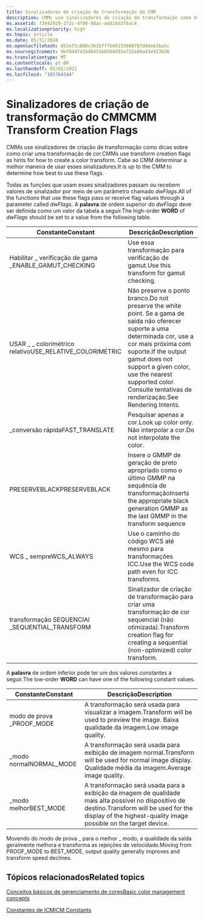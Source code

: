 ```yaml
---
title: Sinalizadores de criação de transformação do CMM
description: CMMs use sinalizadores de criação de transformação como dicas sobre como criar uma transformação de cor. Cabe ao CMM determinar a melhor maneira de usar esses sinalizadores.
ms.assetid: f3942929-272c-4f08-98ac-a4d14d2f6ac4
ms.localizationpriority: high
ms.topic: article
ms.date: 05/31/2018
ms.openlocfilehash: 852ef5c080c361bfffb6915d808787d46e63ba5c
ms.sourcegitcommit: 9bf844f41bd6451b8508d93e722e88a43e913b56
ms.translationtype: MT
ms.contentlocale: pt-BR
ms.lasthandoff: 02/02/2021
ms.locfileid: "105764344"
---
```

# <a name="cmm-transform-creation-flags"></a><span data-ttu-id="77273-104">Sinalizadores de criação de transformação do CMM</span><span class="sxs-lookup"><span data-stu-id="77273-104">CMM Transform Creation Flags</span></span>

<span data-ttu-id="77273-105">CMMs use sinalizadores de criação de transformação como dicas sobre como criar uma transformação de cor.</span><span class="sxs-lookup"><span data-stu-id="77273-105">CMMs use transform creation flags as hints for how to create a color transform.</span></span> <span data-ttu-id="77273-106">Cabe ao CMM determinar a melhor maneira de usar esses sinalizadores.</span><span class="sxs-lookup"><span data-stu-id="77273-106">It is up to the CMM to determine how best to use these flags.</span></span>

<span data-ttu-id="77273-107">Todas as funções que usam esses sinalizadores passam ou recebem valores de sinalizador por meio de um parâmetro chamado *dwFlags*.</span><span class="sxs-lookup"><span data-stu-id="77273-107">All of the functions that use these flags pass or receive flag values through a parameter called *dwFlags*.</span></span> <span data-ttu-id="77273-108">A **palavra** de ordem superior do *dwFlags* deve ser definida como um valor da tabela a seguir.</span><span class="sxs-lookup"><span data-stu-id="77273-108">The high-order **WORD** of *dwFlags* should be set to a value from the following table.</span></span>



| <span data-ttu-id="77273-109">Constante</span><span class="sxs-lookup"><span data-stu-id="77273-109">Constant</span></span>                    | <span data-ttu-id="77273-110">Descrição</span><span class="sxs-lookup"><span data-stu-id="77273-110">Description</span></span>                                                                                                                                  |
|-----------------------------|----------------------------------------------------------------------------------------------------------------------------------------------|
| <span data-ttu-id="77273-111">Habilitar \_ verificação de gama \_</span><span class="sxs-lookup"><span data-stu-id="77273-111">ENABLE\_GAMUT\_CHECKING</span></span>     | <span data-ttu-id="77273-112">Use essa transformação para verificação de gamut.</span><span class="sxs-lookup"><span data-stu-id="77273-112">Use this transform for gamut checking.</span></span>                                                                                                       |
| <span data-ttu-id="77273-113">USAR \_ \_ colorimétrico relativo</span><span class="sxs-lookup"><span data-stu-id="77273-113">USE\_RELATIVE\_COLORIMETRIC</span></span> | <span data-ttu-id="77273-114">Não preserve o ponto branco.</span><span class="sxs-lookup"><span data-stu-id="77273-114">Do not preserve the white point.</span></span> <span data-ttu-id="77273-115">Se a gama de saída não oferecer suporte a uma determinada cor, use a cor mais próxima com suporte.</span><span class="sxs-lookup"><span data-stu-id="77273-115">If the output gamut does not support a given color, use the nearest supported color.</span></span> <span data-ttu-id="77273-116">Consulte tentativas de renderização.</span><span class="sxs-lookup"><span data-stu-id="77273-116">See Rendering Intents.</span></span> |
| <span data-ttu-id="77273-117">\_conversão rápida</span><span class="sxs-lookup"><span data-stu-id="77273-117">FAST\_TRANSLATE</span></span>             | <span data-ttu-id="77273-118">Pesquisar apenas a cor.</span><span class="sxs-lookup"><span data-stu-id="77273-118">Look up color only.</span></span> <span data-ttu-id="77273-119">Não interpolar a cor.</span><span class="sxs-lookup"><span data-stu-id="77273-119">Do not interpolate the color.</span></span>                                                                                            |
| <span data-ttu-id="77273-120">PRESERVEBLACK</span><span class="sxs-lookup"><span data-stu-id="77273-120">PRESERVEBLACK</span></span>               | <span data-ttu-id="77273-121">Insere o GMMP de geração de preto apropriado como o último GMMP na sequência de transformação</span><span class="sxs-lookup"><span data-stu-id="77273-121">Inserts the appropriate black generation GMMP as the last GMMP in the transform sequence</span></span>                                                     |
| <span data-ttu-id="77273-122">WCS \_ sempre</span><span class="sxs-lookup"><span data-stu-id="77273-122">WCS\_ALWAYS</span></span>                 | <span data-ttu-id="77273-123">Use o caminho do código WCS até mesmo para transformações ICC.</span><span class="sxs-lookup"><span data-stu-id="77273-123">Use the WCS code path even for ICC transforms.</span></span>                                                                                               |
| <span data-ttu-id="77273-124">transformação SEQUENCIAl \_</span><span class="sxs-lookup"><span data-stu-id="77273-124">SEQUENTIAL\_TRANSFORM</span></span>       | <span data-ttu-id="77273-125">Sinalizador de criação de transformação para criar uma transformação de cor sequencial (não otimizada).</span><span class="sxs-lookup"><span data-stu-id="77273-125">Transform creation flag for creating a sequential (non-optimized) color transform.</span></span>                                                           |



 

<span data-ttu-id="77273-126">A **palavra** de ordem inferior pode ter um dos valores constantes a seguir.</span><span class="sxs-lookup"><span data-stu-id="77273-126">The low-order **WORD** can have one of the following constant values.</span></span>



| <span data-ttu-id="77273-127">Constante</span><span class="sxs-lookup"><span data-stu-id="77273-127">Constant</span></span>     | <span data-ttu-id="77273-128">Descrição</span><span class="sxs-lookup"><span data-stu-id="77273-128">Description</span></span>                                                                                        |
|--------------|----------------------------------------------------------------------------------------------------|
| <span data-ttu-id="77273-129">modo de prova \_</span><span class="sxs-lookup"><span data-stu-id="77273-129">PROOF\_MODE</span></span>  | <span data-ttu-id="77273-130">A transformação será usada para visualizar a imagem.</span><span class="sxs-lookup"><span data-stu-id="77273-130">Transform will be used to preview the image.</span></span> <span data-ttu-id="77273-131">Baixa qualidade da imagem.</span><span class="sxs-lookup"><span data-stu-id="77273-131">Low image quality.</span></span>                                    |
| <span data-ttu-id="77273-132">\_modo normal</span><span class="sxs-lookup"><span data-stu-id="77273-132">NORMAL\_MODE</span></span> | <span data-ttu-id="77273-133">A transformação será usada para exibição de imagem normal.</span><span class="sxs-lookup"><span data-stu-id="77273-133">Transform will be used for normal image display.</span></span> <span data-ttu-id="77273-134">Qualidade média da imagem.</span><span class="sxs-lookup"><span data-stu-id="77273-134">Average image quality.</span></span>                            |
| <span data-ttu-id="77273-135">\_modo melhor</span><span class="sxs-lookup"><span data-stu-id="77273-135">BEST\_MODE</span></span>   | <span data-ttu-id="77273-136">A transformação será usada para a exibição da imagem de qualidade mais alta possível no dispositivo de destino.</span><span class="sxs-lookup"><span data-stu-id="77273-136">Transform will be used for the display of the highest-quality image possible on the target device.</span></span> |



 

<span data-ttu-id="77273-137">Movendo do modo de prova \_ para o melhor \_ modo, a qualidade da saída geralmente melhora e transforma as rejeições de velocidade.</span><span class="sxs-lookup"><span data-stu-id="77273-137">Moving from PROOF\_MODE to BEST\_MODE, output quality generally improves and transform speed declines.</span></span>

## <a name="related-topics"></a><span data-ttu-id="77273-138">Tópicos relacionados</span><span class="sxs-lookup"><span data-stu-id="77273-138">Related topics</span></span>

<dl> <dt>

[<span data-ttu-id="77273-139">Conceitos básicos de gerenciamento de cores</span><span class="sxs-lookup"><span data-stu-id="77273-139">Basic color management concepts</span></span>](basic-color-management-concepts.md)
</dt> <dt>

[<span data-ttu-id="77273-140">Constantes de ICM</span><span class="sxs-lookup"><span data-stu-id="77273-140">ICM Constants</span></span>](wcs-constants.md)
</dt> </dl>

 

 




